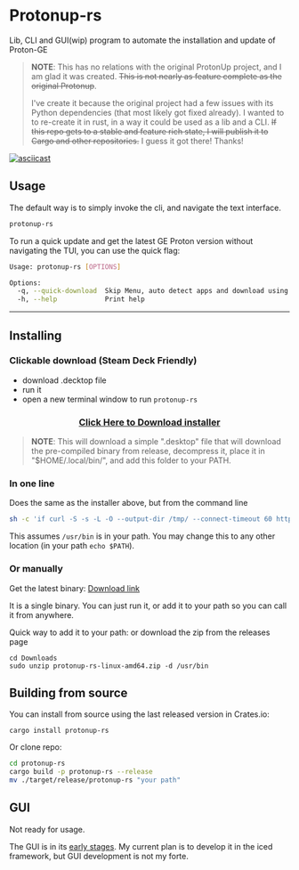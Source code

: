 # Protonup-rs

Lib, CLI and GUI(wip) program to automate the installation and update of Proton-GE

> **NOTE**: This has no relations with the original ProtonUp project, and I am glad it was created.
> ~~This is not nearly as feature complete as the original Protonup~~.
>
> I've create it because the original project had a few issues with its Python dependencies (that most likely got fixed already).
> I wanted to to re-create it in rust, in a way it could be used as a lib and a CLI.
> ~~If this repo gets to a stable and feature rich state, I will publish it to Cargo and other repositories.~~ I guess it got there! Thanks!

[![asciicast](https://asciinema.org/a/QZ97c4yRwQ6YczTliB1ziZy5Z.svg)](https://asciinema.org/a/QZ97c4yRwQ6YczTliB1ziZy5Z)

## Usage

The default way is to simply invoke the cli, and navigate the text interface.

```bash
protonup-rs
```

To run a quick update and get the latest GE Proton version without navigating the TUI, you can use the quick flag:

```bash
Usage: protonup-rs [OPTIONS]

Options:
  -q, --quick-download  Skip Menu, auto detect apps and download using default parameters
  -h, --help            Print help
```

---

## Installing

### Clickable download (Steam Deck Friendly)

- download .decktop file
- run it
- open a new terminal window to run `protonup-rs`

<h3 align="center">
  <a name="download button" href="https://github.com/auyer/protonup-rs/releases/latest/download/protonup-rs-install.desktop">Click Here to Download installer</a>
</h3>

> **NOTE**: This will download a simple ".desktop" file that will download the pre-compiled binary from release, decompress it, place it in "$HOME/.local/bin/", and add this folder to your PATH.

### In one line

Does the same as the installer above, but from the command line

```bash
sh -c 'if curl -S -s -L -O --output-dir /tmp/ --connect-timeout 60 https://github.com/auyer/Protonup-rs/releases/latest/download/protonup-rs-linux-amd64.tar.gz ; then tar -xvzf /tmp/protonup-rs-linux-amd64.tar.gz -C /tmp/ && mv /tmp/protonup-rs ${HOME}/.local/bin/ && [[ "$SHELL" == *"bash"* ]] && [ "$SHELL" = "/bin/bash" ] && echo "export PATH=\"$PATH:${HOME}/.local/bin\"" >> ${HOME}/.bashrc || ([ "$SHELL" = "/bin/zsh" ] && echo "export PATH=\"$PATH:${HOME}/.local/bin\"" >> ${HOME}/.zshrc ) && rm /tmp/protonup-rs-linux-amd64.tar.gz; else echo "Something went wrong, please report this if it is a bug"; read; fi'
```

This assumes `/usr/bin` is in your path. You may change this to any other location (in your path `echo $PATH`).

### Or manually

Get the latest binary:
[Download link](https://github.com/auyer/Protonup-rs/releases/latest/download/protonup-rs-linux-amd64.zip)

It is a single binary. You can just run it, or add it to your path so you can call it from anywhere.

Quick way to add it to your path:
or download the zip from the releases page

```
cd Downloads
sudo unzip protonup-rs-linux-amd64.zip -d /usr/bin
```

## Building from source

You can install from source using the last released version in Crates.io:

```
cargo install protonup-rs
```

Or clone repo:

```bash
cd protonup-rs
cargo build -p protonup-rs --release
mv ./target/release/protonup-rs "your path"
```

## GUI

Not ready for usage.

The GUI is in its [early stages](https://github.com/auyer/Protonup-rs/tree/feature/gui). My current plan is to develop it in the iced framework, but GUI development is not my forte.
